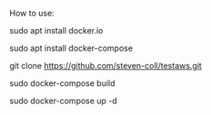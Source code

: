 How to use:

sudo apt install docker.io

sudo apt install docker-compose

git clone https://github.com/steven-coll/testaws.git

sudo docker-compose build

sudo docker-compose up -d
